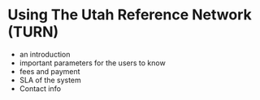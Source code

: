 # Using The Utah Reference Network (TURN)

- an introduction
- important parameters for the users to know
- fees and payment
- SLA of the system
- Contact info
